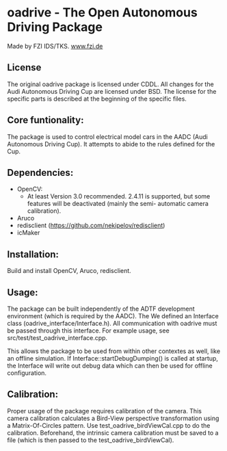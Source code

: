 oadrive - The Open Autonomous Driving Package
===========================================================

Made by FZI IDS/TKS. www.fzi.de

License
-----------------------------------------------------------
The original oadrive package is licensed under CDDL. All
changes for the Audi Autonomous Driving Cup are licensed
under BSD. The license for the specific parts is described
at the beginning of the specific files. 


Core funtionality:
-----------------------------------------------------------
The package is used to control electrical model cars in the
AADC (Audi Autonomous Driving Cup). It attempts to abide to
the rules defined for the Cup.

Dependencies:
------------------------------------------------------------
- OpenCV:
    - At least Version 3.0 recommended. 2.4.11 is supported,
      but some features will be deactivated (mainly the semi-
      automatic camera calibration).
- Aruco
- redisclient (https://github.com/nekipelov/redisclient)
- icMaker

Installation:
-------------------------------------------------------------
Build and install OpenCV, Aruco, redisclient.


Usage:
------------------------------------------------------------
The package can be built independently of the ADTF development
environment (which is required by the AADC). The 
We defined an Interface class (oadrive_interface/Interface.h).
All communication with oadrive must be passed through this
interface.
For example usage, see src/test/test_oadrive_interface.cpp.

This allows the package to be used from within other contextes
as well, like an offline simulation.
If Interface::startDebugDumping() is called at startup, the
Interface will write out debug data which can then be used for
offline configuration.

Calibration:
-------------------------------------------------------------
Proper usage of the package requires calibration of the camera.
This camera calibration calculates a Bird-View perspective
transformation using a Matrix-Of-Circles pattern.
Use test_oadrive_birdViewCal.cpp to do the calibration.
Beforehand, the intrinsic camera calibration must be saved to
a file (which is then passed to the test_oadrive_birdViewCal).

